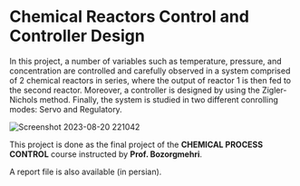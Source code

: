 # Chemical Reactors Control and Controller Design

In this project, a number of variables such as temperature, pressure, and concentration are controlled and carefully observed in a system comprised of 2 chemical reactors in series, where the output of reactor 1 is then fed to the second reactor.
Moreover, a controller is designed by using the Zigler-Nichols method.
Finally, the system is studied in two different conrolling modes: Servo and Regulatory.

![Screenshot 2023-08-20 221042](https://github.com/Homanloo/System_control_MATLAB/assets/118424174/d4fa5af4-5864-4e34-bbee-43f94236b2b4)

This project is done as the final project of the <b>CHEMICAL PROCESS CONTROL</b> course instructed by <b>Prof. Bozorgmehri</b>.

A report file is also available (in persian).
